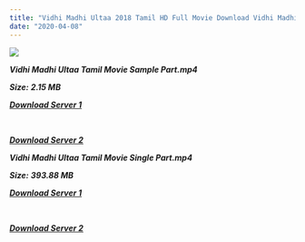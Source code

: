```yaml
---
title: "Vidhi Madhi Ultaa 2018 Tamil HD Full Movie Download Vidhi Madhi Ultaa Tamil HD Movie Download"
date: "2020-04-08"
---
```


![](https://images.moviebuff.com/daa29412-fd85-41d8-b52d-f4ea5c282e4e?w=1000)

**_Vidhi Madhi Ultaa Tamil Movie Sample Part.mp4_**

**_Size:_** **_2.15 MB_**  

**_[Download Server 1](http://p1.wetransfer.vip/files/Tamil{dd491190c7c44e72d5bc6265d8d28d52dc406d5dbea1734fee0f652b09d71bf7}20Movies/Tamil{dd491190c7c44e72d5bc6265d8d28d52dc406d5dbea1734fee0f652b09d71bf7}202018{dd491190c7c44e72d5bc6265d8d28d52dc406d5dbea1734fee0f652b09d71bf7}20Movies/Vidhi{dd491190c7c44e72d5bc6265d8d28d52dc406d5dbea1734fee0f652b09d71bf7}20Madhi{dd491190c7c44e72d5bc6265d8d28d52dc406d5dbea1734fee0f652b09d71bf7}20Ultaa{dd491190c7c44e72d5bc6265d8d28d52dc406d5dbea1734fee0f652b09d71bf7}20(2018)/Vidhi{dd491190c7c44e72d5bc6265d8d28d52dc406d5dbea1734fee0f652b09d71bf7}20Madhi{dd491190c7c44e72d5bc6265d8d28d52dc406d5dbea1734fee0f652b09d71bf7}20Ultaa{dd491190c7c44e72d5bc6265d8d28d52dc406d5dbea1734fee0f652b09d71bf7}20(2018){dd491190c7c44e72d5bc6265d8d28d52dc406d5dbea1734fee0f652b09d71bf7}20HDRip/Vidhi{dd491190c7c44e72d5bc6265d8d28d52dc406d5dbea1734fee0f652b09d71bf7}20Madhi{dd491190c7c44e72d5bc6265d8d28d52dc406d5dbea1734fee0f652b09d71bf7}20Ultaa{dd491190c7c44e72d5bc6265d8d28d52dc406d5dbea1734fee0f652b09d71bf7}20(2018){dd491190c7c44e72d5bc6265d8d28d52dc406d5dbea1734fee0f652b09d71bf7}20Sample{dd491190c7c44e72d5bc6265d8d28d52dc406d5dbea1734fee0f652b09d71bf7}20(640x360).mp4)_**

**_[  
](http://p1.wetransfer.vip/files/Tamil{dd491190c7c44e72d5bc6265d8d28d52dc406d5dbea1734fee0f652b09d71bf7}20Movies/Tamil{dd491190c7c44e72d5bc6265d8d28d52dc406d5dbea1734fee0f652b09d71bf7}202018{dd491190c7c44e72d5bc6265d8d28d52dc406d5dbea1734fee0f652b09d71bf7}20Movies/Vidhi{dd491190c7c44e72d5bc6265d8d28d52dc406d5dbea1734fee0f652b09d71bf7}20Madhi{dd491190c7c44e72d5bc6265d8d28d52dc406d5dbea1734fee0f652b09d71bf7}20Ultaa{dd491190c7c44e72d5bc6265d8d28d52dc406d5dbea1734fee0f652b09d71bf7}20(2018)/Vidhi{dd491190c7c44e72d5bc6265d8d28d52dc406d5dbea1734fee0f652b09d71bf7}20Madhi{dd491190c7c44e72d5bc6265d8d28d52dc406d5dbea1734fee0f652b09d71bf7}20Ultaa{dd491190c7c44e72d5bc6265d8d28d52dc406d5dbea1734fee0f652b09d71bf7}20(2018){dd491190c7c44e72d5bc6265d8d28d52dc406d5dbea1734fee0f652b09d71bf7}20HDRip/Vidhi{dd491190c7c44e72d5bc6265d8d28d52dc406d5dbea1734fee0f652b09d71bf7}20Madhi{dd491190c7c44e72d5bc6265d8d28d52dc406d5dbea1734fee0f652b09d71bf7}20Ultaa{dd491190c7c44e72d5bc6265d8d28d52dc406d5dbea1734fee0f652b09d71bf7}20(2018){dd491190c7c44e72d5bc6265d8d28d52dc406d5dbea1734fee0f652b09d71bf7}20Sample{dd491190c7c44e72d5bc6265d8d28d52dc406d5dbea1734fee0f652b09d71bf7}20(640x360).mp4)_**

**_[Download Server 2](http://p1.wetransfer.vip/files/Tamil{dd491190c7c44e72d5bc6265d8d28d52dc406d5dbea1734fee0f652b09d71bf7}20Movies/Tamil{dd491190c7c44e72d5bc6265d8d28d52dc406d5dbea1734fee0f652b09d71bf7}202018{dd491190c7c44e72d5bc6265d8d28d52dc406d5dbea1734fee0f652b09d71bf7}20Movies/Vidhi{dd491190c7c44e72d5bc6265d8d28d52dc406d5dbea1734fee0f652b09d71bf7}20Madhi{dd491190c7c44e72d5bc6265d8d28d52dc406d5dbea1734fee0f652b09d71bf7}20Ultaa{dd491190c7c44e72d5bc6265d8d28d52dc406d5dbea1734fee0f652b09d71bf7}20(2018)/Vidhi{dd491190c7c44e72d5bc6265d8d28d52dc406d5dbea1734fee0f652b09d71bf7}20Madhi{dd491190c7c44e72d5bc6265d8d28d52dc406d5dbea1734fee0f652b09d71bf7}20Ultaa{dd491190c7c44e72d5bc6265d8d28d52dc406d5dbea1734fee0f652b09d71bf7}20(2018){dd491190c7c44e72d5bc6265d8d28d52dc406d5dbea1734fee0f652b09d71bf7}20HDRip/Vidhi{dd491190c7c44e72d5bc6265d8d28d52dc406d5dbea1734fee0f652b09d71bf7}20Madhi{dd491190c7c44e72d5bc6265d8d28d52dc406d5dbea1734fee0f652b09d71bf7}20Ultaa{dd491190c7c44e72d5bc6265d8d28d52dc406d5dbea1734fee0f652b09d71bf7}20(2018){dd491190c7c44e72d5bc6265d8d28d52dc406d5dbea1734fee0f652b09d71bf7}20Sample{dd491190c7c44e72d5bc6265d8d28d52dc406d5dbea1734fee0f652b09d71bf7}20(640x360).mp4)_**

**_Vidhi Madhi Ultaa Tamil Movie Single Part.mp4_**

**_Size:_**  **_393.88 MB_**  

**_[Download Server 1](http://p1.wetransfer.vip/files/Tamil{dd491190c7c44e72d5bc6265d8d28d52dc406d5dbea1734fee0f652b09d71bf7}20Movies/Tamil{dd491190c7c44e72d5bc6265d8d28d52dc406d5dbea1734fee0f652b09d71bf7}202018{dd491190c7c44e72d5bc6265d8d28d52dc406d5dbea1734fee0f652b09d71bf7}20Movies/Vidhi{dd491190c7c44e72d5bc6265d8d28d52dc406d5dbea1734fee0f652b09d71bf7}20Madhi{dd491190c7c44e72d5bc6265d8d28d52dc406d5dbea1734fee0f652b09d71bf7}20Ultaa{dd491190c7c44e72d5bc6265d8d28d52dc406d5dbea1734fee0f652b09d71bf7}20(2018)/Vidhi{dd491190c7c44e72d5bc6265d8d28d52dc406d5dbea1734fee0f652b09d71bf7}20Madhi{dd491190c7c44e72d5bc6265d8d28d52dc406d5dbea1734fee0f652b09d71bf7}20Ultaa{dd491190c7c44e72d5bc6265d8d28d52dc406d5dbea1734fee0f652b09d71bf7}20(2018){dd491190c7c44e72d5bc6265d8d28d52dc406d5dbea1734fee0f652b09d71bf7}20HDRip/Vidhi{dd491190c7c44e72d5bc6265d8d28d52dc406d5dbea1734fee0f652b09d71bf7}20Madhi{dd491190c7c44e72d5bc6265d8d28d52dc406d5dbea1734fee0f652b09d71bf7}20Ultaa{dd491190c7c44e72d5bc6265d8d28d52dc406d5dbea1734fee0f652b09d71bf7}20(2018){dd491190c7c44e72d5bc6265d8d28d52dc406d5dbea1734fee0f652b09d71bf7}20Single{dd491190c7c44e72d5bc6265d8d28d52dc406d5dbea1734fee0f652b09d71bf7}20Part{dd491190c7c44e72d5bc6265d8d28d52dc406d5dbea1734fee0f652b09d71bf7}20(640x360).mp4)_**

**_[  
](http://p1.wetransfer.vip/files/Tamil{dd491190c7c44e72d5bc6265d8d28d52dc406d5dbea1734fee0f652b09d71bf7}20Movies/Tamil{dd491190c7c44e72d5bc6265d8d28d52dc406d5dbea1734fee0f652b09d71bf7}202018{dd491190c7c44e72d5bc6265d8d28d52dc406d5dbea1734fee0f652b09d71bf7}20Movies/Vidhi{dd491190c7c44e72d5bc6265d8d28d52dc406d5dbea1734fee0f652b09d71bf7}20Madhi{dd491190c7c44e72d5bc6265d8d28d52dc406d5dbea1734fee0f652b09d71bf7}20Ultaa{dd491190c7c44e72d5bc6265d8d28d52dc406d5dbea1734fee0f652b09d71bf7}20(2018)/Vidhi{dd491190c7c44e72d5bc6265d8d28d52dc406d5dbea1734fee0f652b09d71bf7}20Madhi{dd491190c7c44e72d5bc6265d8d28d52dc406d5dbea1734fee0f652b09d71bf7}20Ultaa{dd491190c7c44e72d5bc6265d8d28d52dc406d5dbea1734fee0f652b09d71bf7}20(2018){dd491190c7c44e72d5bc6265d8d28d52dc406d5dbea1734fee0f652b09d71bf7}20HDRip/Vidhi{dd491190c7c44e72d5bc6265d8d28d52dc406d5dbea1734fee0f652b09d71bf7}20Madhi{dd491190c7c44e72d5bc6265d8d28d52dc406d5dbea1734fee0f652b09d71bf7}20Ultaa{dd491190c7c44e72d5bc6265d8d28d52dc406d5dbea1734fee0f652b09d71bf7}20(2018){dd491190c7c44e72d5bc6265d8d28d52dc406d5dbea1734fee0f652b09d71bf7}20Single{dd491190c7c44e72d5bc6265d8d28d52dc406d5dbea1734fee0f652b09d71bf7}20Part{dd491190c7c44e72d5bc6265d8d28d52dc406d5dbea1734fee0f652b09d71bf7}20(640x360).mp4)_**

**_[Download Server 2](http://p1.wetransfer.vip/files/Tamil{dd491190c7c44e72d5bc6265d8d28d52dc406d5dbea1734fee0f652b09d71bf7}20Movies/Tamil{dd491190c7c44e72d5bc6265d8d28d52dc406d5dbea1734fee0f652b09d71bf7}202018{dd491190c7c44e72d5bc6265d8d28d52dc406d5dbea1734fee0f652b09d71bf7}20Movies/Vidhi{dd491190c7c44e72d5bc6265d8d28d52dc406d5dbea1734fee0f652b09d71bf7}20Madhi{dd491190c7c44e72d5bc6265d8d28d52dc406d5dbea1734fee0f652b09d71bf7}20Ultaa{dd491190c7c44e72d5bc6265d8d28d52dc406d5dbea1734fee0f652b09d71bf7}20(2018)/Vidhi{dd491190c7c44e72d5bc6265d8d28d52dc406d5dbea1734fee0f652b09d71bf7}20Madhi{dd491190c7c44e72d5bc6265d8d28d52dc406d5dbea1734fee0f652b09d71bf7}20Ultaa{dd491190c7c44e72d5bc6265d8d28d52dc406d5dbea1734fee0f652b09d71bf7}20(2018){dd491190c7c44e72d5bc6265d8d28d52dc406d5dbea1734fee0f652b09d71bf7}20HDRip/Vidhi{dd491190c7c44e72d5bc6265d8d28d52dc406d5dbea1734fee0f652b09d71bf7}20Madhi{dd491190c7c44e72d5bc6265d8d28d52dc406d5dbea1734fee0f652b09d71bf7}20Ultaa{dd491190c7c44e72d5bc6265d8d28d52dc406d5dbea1734fee0f652b09d71bf7}20(2018){dd491190c7c44e72d5bc6265d8d28d52dc406d5dbea1734fee0f652b09d71bf7}20Single{dd491190c7c44e72d5bc6265d8d28d52dc406d5dbea1734fee0f652b09d71bf7}20Part{dd491190c7c44e72d5bc6265d8d28d52dc406d5dbea1734fee0f652b09d71bf7}20(640x360).mp4)_**
